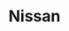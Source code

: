 ---
title: Nissan
crosslinks:
- NissanMaxima
- youtubefactsbot
- youtubot
- john_yukis_bots
- projectcar
- namethatcar
- 370z
- 350z
- OutOfTheLoop
- Suomi
- maxima
- Autos
- itookapicture
- xkcd
- Dashcam
- SkyLine
- MechanicAdvice
- Minitrucks
- 4x4
- autourbanbot
---